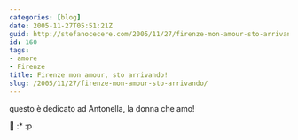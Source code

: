 ```yaml
---
categories: [blog]
date: 2005-11-27T05:51:21Z
guid: http://stefanocecere.com/2005/11/27/firenze-mon-amour-sto-arrivando/
id: 160
tags:
- amore
- Firenze
title: Firenze mon amour, sto arrivando!
slug: /2005/11/27/firenze-mon-amour-sto-arrivando/
---
```


questo è dedicato ad Antonella, la donna che amo!
  
🙂 :* :p